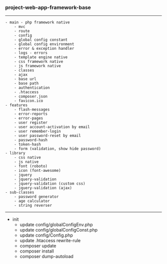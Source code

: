 ### project-web-app-framework-base
---
```
- main - php framework native
	- mvc
	- route
	- config
	- global config constant
	- global config environment
	- error & exception handler
	- logs - errors
	- template engine native
	- css framework native
	- js framework native
	- classes
	- ajax
	- base url
	- base path
	- authentication
	- .htaccess
	- composer.json
	- favicon.ico
- features
	- flash-messages
	- error-reports
	- error-pages
	- user register
	- user account-activation by email
	- user remember-login
	- user password-reset by email
	- password-hash
	- token-hash
	- form (validation, show hide password)
- library
	- css native
	- js native
	- font (roboto)
	- icon (font-awesome)
	- jquery
	- jquery-validation
	- jquery-validation (custom css)
	- jquery-validation (ajax)
- sub-classes
	- password generator
	- age calculator
	- string reverser
```
---
- init
	- update config/globalConfigEnv.php
	- update config/globalConfigConst.php
	- update config/Config.php
	- update .htaccess rewrite-rule
	- composer update
	- composer install
	- composer dump-autoload